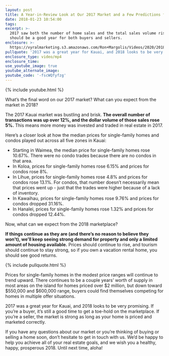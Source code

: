 ```yaml
---
layout: post
title: A Year-in-Review Look at Our 2017 Market and a Few Predictions for 2018
date: 2018-01-23 10:54:00
tags:
excerpt: >-
  2017 saw both the number of home sales and the total sales volume rise. 2018
  should be a good year for both buyers and sellers.
enclosure: >-
  https://vyralmarketing.s3.amazonaws.com/Ron+Margolis/Videos/2020/2018+Market+Predictions+-+Kauai+Real+Estate.mp4
pullquote: '2017 was a great year for Kauai, and 2018 looks to be very promising.'
enclosure_type: video/mp4
enclosure_time:
use_youtube_image: true
youtube_alternate_image:
youtube_code: '-fscWQfyfzg'
---
```


{% include youtube.html %}

What’s the final word on our 2017 market? What can you expect from the market in 2018?

The 2017 Kauai market was bustling and brisk. **The overall number of transactions was up over 12%, and the dollar volume of those sales rose 5%.** This means more money was invested and traded in real estate in 2017.

Here’s a closer look at how the median prices for single-family homes and condos played out across all five zones in Kauai:

* Starting in Waimea, the median price for single-family homes rose 10.67%. There were no condo trades because there are no condos in that area.
* In Koloa, prices for single-family homes rose 6.15% and prices for condos rose 8%.
* In Lihue, prices for single-family homes rose 4.8% and prices for condos rose 13.1%. For condos, that number doesn’t necessarily mean that prices went up - just that the trades were higher because of a lack of inventory.
* In Kawaihau, prices for single-family homes rose 9.76% and prices for condos dropped 31.16%.
* In Hanalei, prices for single-family homes rose 1.32% and prices for condos dropped 12.44%.

Now, what can we expect from the 2018 marketplace?

**If things continue as they are (and there’s no reason to believe they won’t), we’ll keep seeing strong demand for property and only a limited amount of housing available.** Prices should continue to rise, and tourism should continue to stay strong, so if you own a vacation rental home, you should see good returns.

{% include pullquote.html %}

Prices for single-family homes in the modest price ranges will continue to trend upward. There continues to be a couple years’ worth of supply in most areas on the island for homes priced over $2 million, but down toward $550,000 and $600,000 range, buyers could find themselves competing for homes in multiple offer situations.

2017 was a great year for Kauai, and 2018 looks to be very promising. If you’re a buyer, it’s still a good time to get a toe-hold on the marketplace. If you’re a seller, the market is strong as long as your home is priced and marketed correctly.

If you have any questions about our market or you’re thinking of buying or selling a home soon, don’t hesitate to get in touch with us. We’d be happy to help you achieve all of your real estate goals, and we wish you a healthy, happy, prosperous 2018. Until next time, aloha\!